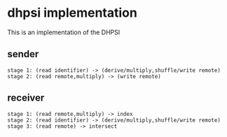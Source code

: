 # dhpsi implementation

This is an implementation of the DHPSI 

## sender
    stage 1: (read identifier) -> (derive/multiply,shuffle/write remote)
    stage 2: (read remote,multiply) -> (write remote)
## receiver
    stage 1: (read remote,multiply) -> index
    stage 2: (read identifier) -> (derive/multiply,shuffle/write remote)
    stage 3: (read remote) -> intersect
